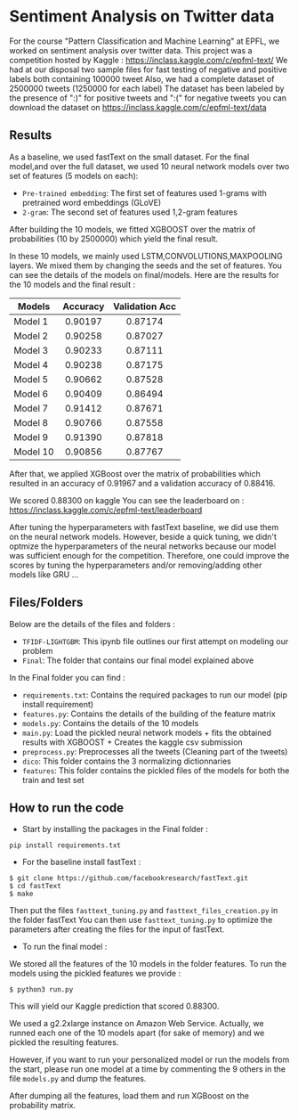 # Sentiment Analysis on Twitter data 

For the course "Pattern Classification and Machine Learning" at EPFL, we worked on sentiment analysis over twitter data. This project was a competition hosted by Kaggle : https://inclass.kaggle.com/c/epfml-text/
We had at our disposal two sample files for fast testing of negative and positive labels both containing 100000 tweet
Also, we had a complete dataset of 2500000 tweets (1250000 for each label)
The dataset has been labeled by the presence of  ":)" for positive tweets and ":(" for negative tweets 
you can download the dataset on https://inclass.kaggle.com/c/epfml-text/data

## Results

As a baseline, we used fastText on the small dataset.
For the final model,and over the full dataset, we used 10 neural network models over two set of features (5 models on each): 
- `Pre-trained embedding`: The first set of features used 1-grams with pretrained word embeddings (GLoVE)
- `2-gram`: The second set of features used 1,2-gram features

After building the 10 models, we fitted XGBOOST over the matrix of probabilities (10 by 2500000) which yield the final result.

In these 10 models, we mainly used LSTM,CONVOLUTIONS,MAXPOOLING layers. We mixed them by changing the seeds and the set of features.
You can see the details of the models on final/models.
Here are the results for the 10 models and the final result :

| Models       | Accuracy           | Validation Acc |
| -------------|:------------------:|:-------------------:|
| Model 1      | 0.90197            | 0.87174             |
| Model 2      | 0.90258            | 0.87027             |
| Model 3      | 0.90233            | 0.87111             |
| Model 4      | 0.90238            | 0.87175             |
| Model 5      | 0.90662            | 0.87528             |
| Model 6      | 0.90409            | 0.86494             |
| Model 7      | 0.91412            | 0.87671             |
| Model 8      | 0.90766            | 0.87558             |
| Model 9      | 0.91390            | 0.87818             |
| Model 10     | 0.90856            | 0.87767             |

After that, we applied XGBoost over the matrix of probabilities which resulted in an accuracy of 0.91967 and a validation accuracy of 0.88416.

We scored 0.88300 on kaggle
You can see the leaderboard on : https://inclass.kaggle.com/c/epfml-text/leaderboard

After tuning the hyperparameters with fastText baseline, we did use them on the neural network models. However, beside a quick tuning, we didn't optmize the hyperparameters of the neural networks because our model was sufficient enough for the competition.
Therefore, one could improve the scores by tuning the hyperparameters and/or removing/adding other models like GRU ...

## Files/Folders

Below are the details of the files and folders :

- `TFIDF-LIGHTGBM`: This ipynb file outlines our first attempt on modeling our problem
- `Final`: The folder that contains our final model explained above

In the Final folder you can find :

- `requirements.txt`: Contains the required packages to run our model (pip install requirement)
- `features.py`: Contains the details of the building of the feature matrix
- `models.py`: Contains the details of the 10 models 
- `main.py`: Load the pickled neural network models + fits the obtained results with XGBOOST + Creates the kaggle csv submission
- `preprocess.py`: Preprocesses all the tweets (Cleaning part of the tweets)
- `dico`: This folder contains the 3 normalizing dictionnaries 
- `features`: This folder contains the pickled files of the models for both the train and test set

## How to run the code

- Start by installing the packages in the Final folder :
```
pip install requirements.txt
```
- For the baseline install fastText :

```
$ git clone https://github.com/facebookresearch/fastText.git
$ cd fastText
$ make
```
Then put the files `fasttext_tuning.py` and `fasttext_files_creation.py` in the folder fastText
You can then use `fasttext_tuning.py` to optimize the parameters after creating the files for the input of fastText.

- To run the final model :

We stored all the features of the 10 models in the folder features.
To run the models using the pickled features we provide :

```
$ python3 run.py 
```
This will yield our Kaggle prediction that scored 0.88300.

We used a g2.2xlarge instance on Amazon Web Service. Actually, we runned each one of the 10 models apart (for sake of memory) and we pickled the resulting features.

However, if you want to run your personalized model or run the models from the start, please run one model at a time by commenting the 9 others in the file `models.py` and dump the features.

After dumping all the features, load them and run XGBoost on the probability matrix.
